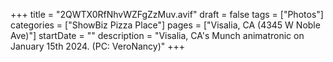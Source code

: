 +++
title = "2QWTX0RfNhvWZFgZzMuv.avif"
draft = false
tags = ["Photos"]
categories = ["ShowBiz Pizza Place"]
pages = ["Visalia, CA (4345 W Noble Ave)"]
startDate = ""
description = "Visalia, CA's Munch animatronic on January 15th 2024. (PC: VeroNancy)"
+++
